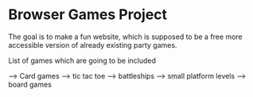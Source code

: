 # Browser Games Project

The goal is to make a fun website, which is supposed to be a free more accessible version of already existing
party games. 

List of games which are going to be included

--> Card games
--> tic tac toe
--> battleships
--> small platform levels
--> board games
